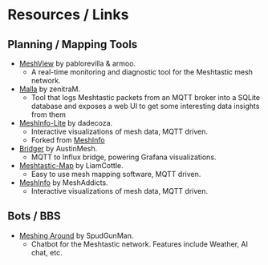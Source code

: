 # Resources / Links

## Planning / Mapping Tools

- [MeshView](https://github.com/pablorevilla-meshtastic/meshview) by pablorevilla & armoo.
    - A real-time monitoring and diagnostic tool for the Meshtastic mesh network.
- [Malla](https://github.com/zenitraM/malla) by zenitraM.
    - Tool that logs Meshtastic packets from an MQTT broker into a SQLite database and exposes a web UI to get some interesting data insights from them
- [MeshInfo-Lite](https://github.com/dadecoza/meshinfo-lite) by dadecoza.
    - Interactive visualizations of mesh data, MQTT driven.
    - Forked from [MeshInfo](https://github.com/MeshAddicts/meshinfo)
- [Bridger](https://github.com/austinmesh/bridger) by AustinMesh.
    - MQTT to Influx bridge, powering Grafana visualizations.
- [Meshtastic-Map](https://github.com/liamcottle/meshtastic-map) by LiamCottle.
    - Easy to use mesh mapping software, MQTT driven.
- [MeshInfo](https://github.com/MeshAddicts/meshinfo) by MeshAddicts.
    - Interactive visualizations of mesh data, MQTT driven.

## Bots / BBS

- [Meshing Around](https://github.com/SpudGunMan/meshing-around) by SpudGunMan.
    - Chatbot for the Meshtastic network. Features include Weather, AI chat, etc.
